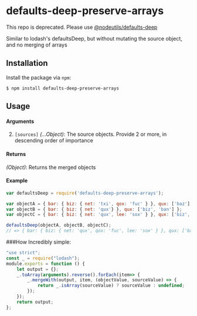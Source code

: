 # defaults-deep-preserve-arrays

This repo is deprecated. Please use [@nodeutils/defaults-deep](https://www.npmjs.com/package/@nodeutils/defaults-deep)

Similar to lodash's defaultsDeep, but without mutating the source object, and no merging of arrays


## Installation

Install the package via `npm`:

```
$ npm install defaults-deep-preserve-arrays
```

## Usage

#### Arguments
2. `[sources]` *(...Object)*: The source objects. Provide 2 or more, in descending order of importance

#### Returns
*(Object)*: Returns the merged objects

#### Example
```js
var defaultsDeep = require('defaults-deep-preserve-arrays');

var objectA = { bar: { biz: { net: 'txi', qox: 'fuc' } }, qux: ['baz'] };
var objectB = { bar: { biz: { net: 'qux'} }, qux: ['biz', 'ban'] };
var objectC = { bar: { biz: { net: 'qux', lee: 'sox' } }, qux: ['biz', 'rep'], foo: 'bar' };

defaultsDeep(objectA, objectB, objectC);
// => { bar: { biz: { net: 'qux', qox: 'fuc', lee: 'sox' } }, qux: ['baz'], foo: 'bar' }
```

###How
Incredibly simple:
```js
"use strict";
const _ = require("lodash");
module.exports = function () {
    let output = {};
    _.toArray(arguments).reverse().forEach(item=> {
        _.mergeWith(output, item, (objectValue, sourceValue) => {
            return _.isArray(sourceValue) ? sourceValue : undefined;
        });
    });
    return output;
};
```
